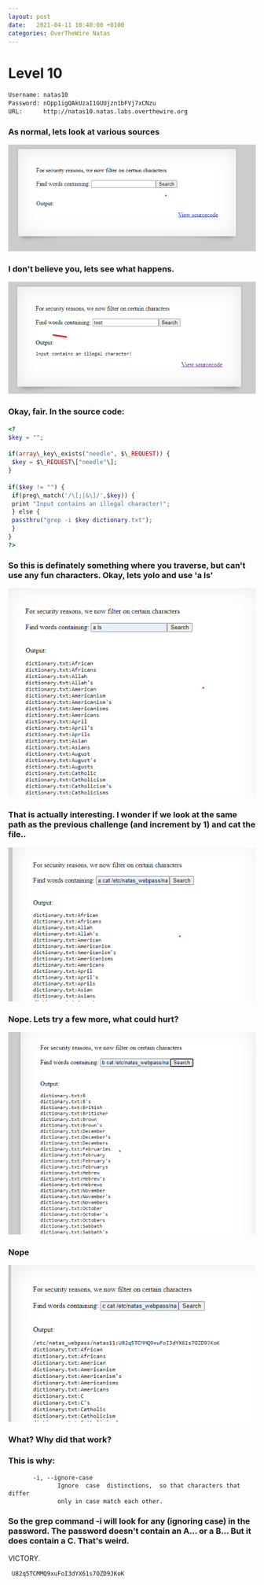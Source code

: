 ```yaml
---
layout: post
date:   2021-04-11 10:40:00 +0100
categories: OverTheWire Natas
---
```


# Level 10

```bash
Username: natas10
Password: nOpp1igQAkUzaI1GUUjzn1bFVj7xCNzu
URL:      http://natas10.natas.labs.overthewire.org
```

### As normal, lets look at various sources

![](/assets/41.png)

### I don't believe you, lets see what happens.

![](/assets/42.png)

### Okay, fair. In the source code:

```php
<?  
$key = "";  
  
if(array\_key\_exists("needle", $\_REQUEST)) {  
 $key = $\_REQUEST\["needle"\];  
}  
  
if($key != "") {  
 if(preg\_match('/\[;|&\]/',$key)) {  
 print "Input contains an illegal character!";  
 } else {  
 passthru("grep -i $key dictionary.txt");  
 }  
}  
?>
```

### So this is definately something where you traverse, but can't use any fun characters. Okay, lets yolo and use 'a ls'

![](/assets/43.png)

### That is actually interesting. I wonder if we look at the same path as the previous challenge (and increment by 1) and cat the file..

![](/assets/44.png)

### Nope. Lets try a few more, what could hurt?

![](/assets/45.png)

### Nope

![](/assets/46.png)

### What? Why did that work?

### This is why:

```shell
       -i, --ignore-case
              Ignore  case  distinctions,  so that characters that differ
              only in case match each other.
```

### So the grep command -i will look for any (ignoring case) in the password. The password doesn't contain an A... or a B... But it does contain a C. That's weird.

VICTORY.

```
 U82q5TCMMQ9xuFoI3dYX61s7OZD9JKoK
```
